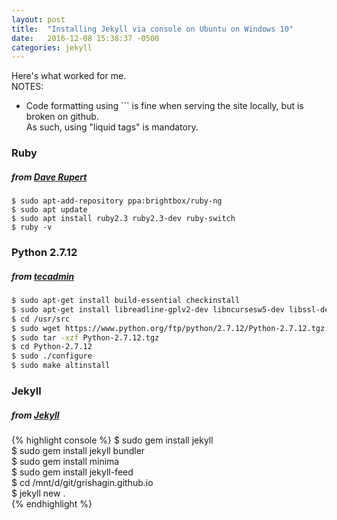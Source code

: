 ```yaml
---
layout: post
title:  "Installing Jekyll via console on Ubuntu on Windows 10"
date:   2016-12-08 15:38:37 -0500
categories: jekyll
---
```

Here's what worked for me.  
NOTES:
  
- Code formatting using \`\`\` is fine when serving the site locally, but is broken on github.  
As such, using "liquid tags" is mandatory.  

### Ruby 

##### *from [Dave Rupert][daverupert]*  

```console
$ sudo apt-add-repository ppa:brightbox/ruby-ng  
$ sudo apt update  
$ sudo apt install ruby2.3 ruby2.3-dev ruby-switch  
$ ruby -v  
``` 

### Python 2.7.12  

##### *from [tecadmin]*  

```bash
$ sudo apt-get install build-essential checkinstall  
$ sudo apt-get install libreadline-gplv2-dev libncursesw5-dev libssl-dev libsqlite3-dev tk-dev libgdbm-dev libc6-dev libbz2-dev  
$ cd /usr/src  
$ sudo wget https://www.python.org/ftp/python/2.7.12/Python-2.7.12.tgz  
$ sudo tar -xzf Python-2.7.12.tgz  
$ cd Python-2.7.12  
$ sudo ./configure  
$ sudo make altinstall  
```

### Jekyll  

##### *from [Jekyll][jekyllrb]*  

{% highlight console %}
$ sudo gem install jekyll  
$ sudo gem install jekyll bundler  
$ sudo gem install minima  
$ sudo gem install jekyll-feed  
$ cd /mnt/d/git/grishagin.github.io  
$ jekyll new .  
{% endhighlight %} 






[daverupert]: http://daverupert.com/2016/04/jekyll-on-windows-with-console/
[tecadmin]: http://tecadmin.net/install-python-2-7-on-ubuntu-and-linuxmint/
[jekyllrb]: https://jekyllrb.com/docs/quickstart/
